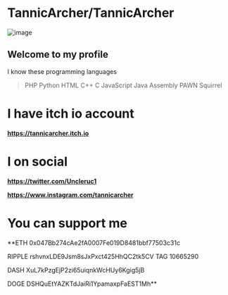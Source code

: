 # TannicArcher/TannicArcher

        
![image](https://github.com/TannicArcher/TannicArcher/assets/113786861/c37215da-d92e-4636-a517-17578d5c24bb)

## **Welcome to my profile**
I know these programming languages
>PHP
Python
HTML
C++
C
JavaScript
Java
Assembly
PAWN
Squirrel

# I have itch io account
**https://tannicarcher.itch.io**

# I on social
**https://twitter.com/Uncleruc1**

**https://www.instagram.com/tannicarcher**
# You can support me 
**ETH 0x047Bb274cAe2fA0007Fe019D8481bbf77503c31c

RIPPLE rshvnxLDE9Jsm8sJxPxct425HhQC2tk5CV TAG 10665290

DASH XuL7kPzgEjP2zi65uiqnkWcHUy6Kgig5jB

DOGE DSHQuEtYAZKTdJaiRi1YpamaxpFaEST1Mh**
